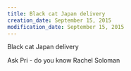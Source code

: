 ```yaml
---
title: Black cat Japan delivery
creation_date: September 15, 2015
modification_date: September 15, 2015
---
```



Black cat Japan delivery 

Ask Pri - do you know Rachel Soloman


